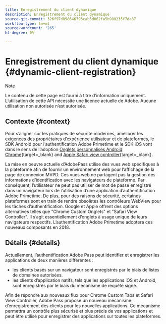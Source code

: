 ```yaml
---
title: Enregistrement du client dynamique
description: Enregistrement du client dynamique
source-git-commit: 326f97d058646795cab5d062fa5b980235f7da37
workflow-type: tm+mt
source-wordcount: '265'
ht-degree: 0%

---
```



# Enregistrement du client dynamique {#dynamic-client-registration}

>[!NOTE]
>
>Le contenu de cette page est fourni à titre d’information uniquement. L’utilisation de cette API nécessite une licence actuelle de Adobe. Aucune utilisation non autorisée n’est autorisée.

## Contexte {#context}

Pour s’aligner sur les pratiques de sécurité modernes, améliorer les exigences des propriétaires d’expérience utilisateur et de plateformes, le SDK Android pour l’authentification Adobe Primetime et le SDK iOS vont dans le sens de l’adoption [Onglets personnalisés Android Chrome](https://developer.chrome.com/multidevice/android/customtabs){target=_blank} and [Apple Safari view controller](https://developer.apple.com/documentation/safariservices/sfsafariviewcontroller){target=_blank}.

La mise en oeuvre actuelle d’AdobePass utilise des vues web spécifiques à la plateforme afin de fournir un environnement web pour l’affichage de la page de connexion MVPD. Ces vues web ne partagent pas la gestion des informations d’identification avec les navigateurs de plateforme. Par conséquent, l’utilisateur ne peut pas utiliser de mot de passe enregistré dans un navigateur lors de l’utilisation d’une application d’authentification Adobe Primetime. De plus, pour des raisons de sécurité, certaines plateformes sont en train de rendre obsolètes les contrôleurs WebView pour les tâches d’authentification. Google et Apple offrent des options alternatives telles que &quot;Chrome Custom Onglets&quot; et &quot;Safari View Controller&quot;. Il s’agit essentiellement d’onglets à usage unique de leurs navigateurs respectifs. L’authentification Adobe Primetime adoptera ces nouveaux composants en 2018.

## Détails {#details}

Actuellement, l’authentification Adobe Pass peut identifier et enregistrer les applications de deux manières différentes :

* les clients basés sur un navigateur sont enregistrés par le biais de listes de domaines autorisées.
* les clients d’application natifs, tels que les applications iOS et Android, sont enregistrés par le biais du mécanisme de requête signé.

Afin de répondre aux nouveaux flux pour Chrome Custom Tabs et Safari View Controller, Adobe Pass propose un nouveau mécanisme d’enregistrement des clients pour les nouvelles applications. Ce mécanisme permettra un contrôle plus sécurisé et plus précis de vos applications et peut être utilisé pour enregistrer des applications sur toutes les plateformes.

<!--
## Related Information

- [Dynamic Client Registration API](/help/authentication/dynamic-client-registration-api.md)
- [Dynamic Client Registration Management](/help/authentication/dynamic-client-registration-management.md)
-->